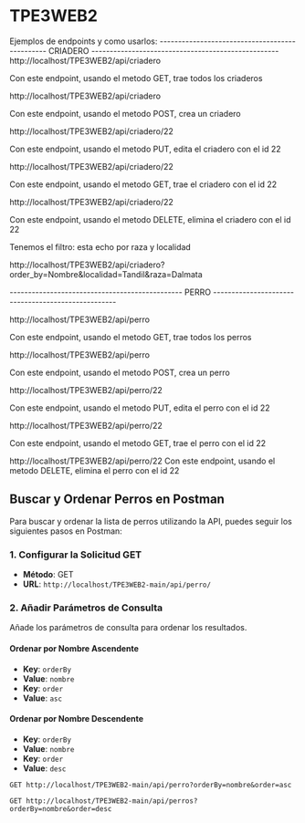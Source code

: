 # TPE3WEB2

Ejemplos de endpoints y como usarlos:
----------------------------------------------- CRIADERO ---------------------------------------------------
http://localhost/TPE3WEB2/api/criadero

Con este endpoint, usando el metodo GET, trae todos los criaderos

http://localhost/TPE3WEB2/api/criadero

Con este endpoint, usando el metodo POST, crea un criadero

http://localhost/TPE3WEB2/api/criadero/22

Con este endpoint, usando el metodo PUT, edita el criadero con el id 22

http://localhost/TPE3WEB2/api/criadero/22

Con este endpoint, usando el metodo GET, trae el criadero con el id 22

http://localhost/TPE3WEB2/api/criadero/22

Con este endpoint, usando el metodo DELETE, elimina el criadero con el id 22

Tenemos el filtro: esta echo por raza y localidad

http://localhost/TPE3WEB2/api/criadero?order_by=Nombre&localidad=Tandil&raza=Dalmata

----------------------------------------------- PERRO ---------------------------------------------------

http://localhost/TPE3WEB2/api/perro

Con este endpoint, usando el metodo GET, trae todos los perros

http://localhost/TPE3WEB2/api/perro

Con este endpoint, usando el metodo POST, crea un perro

http://localhost/TPE3WEB2/api/perro/22

Con este endpoint, usando el metodo PUT, edita el perro con el id 22

http://localhost/TPE3WEB2/api/perro/22

Con este endpoint, usando el metodo GET, trae el perro con el id 22

http://localhost/TPE3WEB2/api/perro/22
Con este endpoint, usando el metodo DELETE, elimina el perro con el id 22

## Buscar y Ordenar Perros en Postman

Para buscar y ordenar la lista de perros utilizando la API, puedes seguir los siguientes pasos en Postman:

### 1. Configurar la Solicitud GET
- **Método**: GET
- **URL**: `http://localhost/TPE3WEB2-main/api/perro/`

### 2. Añadir Parámetros de Consulta
Añade los parámetros de consulta para ordenar los resultados.

#### Ordenar por Nombre Ascendente
- **Key**: `orderBy`
- **Value**: `nombre`
- **Key**: `order`
- **Value**: `asc`

#### Ordenar por Nombre Descendente
- **Key**: `orderBy`
- **Value**: `nombre`
- **Key**: `order`
- **Value**: `desc`

```plaintext
GET http://localhost/TPE3WEB2-main/api/perro?orderBy=nombre&order=asc

GET http://localhost/TPE3WEB2-main/api/perros?orderBy=nombre&order=desc



